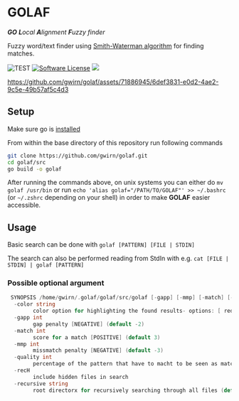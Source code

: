 # GOLAF

***GO** **L**ocal **A**lignment **F**uzzy finder*

Fuzzy word/text finder using [Smith-Waterman algorithm](https://en.wikipedia.org/wiki/Smith%E2%80%93Waterman_algorithm) for finding matches.

![TEST](https://github.com/gwirn/golaf/actions/workflows/go.yml/badge.svg)
[![Software License](https://img.shields.io/badge/license-MIT-brightgreen.svg)](/LICENSE.md)
<a title="Code Size" target="_blank" href="https://github.com/gwirn/golaf"><img src="https://img.shields.io/github/languages/code-size/gwirn/golaf"></a>


https://github.com/gwirn/golaf/assets/71886945/6def3831-e0d2-4ae2-9c5e-49b57af5c4d3

## Setup

Make sure go is [installed](https://go.dev/doc/install)

From within the base directory of this repository run following commands

```sh
git clone https://github.com/gwirn/golaf.git
cd golaf/src
go build -o golaf
```

After running the commands above, on unix systems you can either do `mv golaf /usr/bin` or run `echo 'alias golaf="/PATH/TO/GOLAF"' >> ~/.bashrc` (or `~/.zshrc` depending on your shell) in order to make **GOLAF** easier accessible.

## Usage

Basic search can be done with `golaf [PATTERN] [FILE | STDIN]`

The search can also be performed reading from StdIn with e.g. `cat [FILE | STDIN] | golaf [PATTERN]`

### Possible optional argument

```go
 SYNOPSIS /home/gwirn/.golaf/golaf/src/golaf [-gapp] [-mmp] [-match] [-quality] [-color] [pattern] [file ...]
  -color string
        color option for highlighting the found results- options: [ red green yellow blue purple cyan white ] (default "green")
  -gapp int
        gap penalty [NEGATIVE] (default -2)
  -match int
        score for a match [POSITIVE] (default 3)
  -mmp int
        missmatch penalty [NEGATIVE] (default -3)
  -quality int
        percentage of the pattern that have to macht to be seen as match (default 75)
  -recH
        include hidden files in search
  -recursive string
        root directorx for recursively searching through all files (default ".")
```
